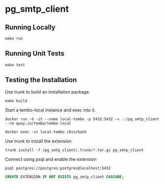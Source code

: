 # pg_smtp_client

## Running Locally

```shell
make run
```

## Running Unit Tests

```shell
make test
```

## Testing the Installation

Use trunk to build an installation package.
```shell
make build
```

Start a tembo-local instance and exec into it.
```shell
docker run -d -it --name local-tembo -p 5432:5432 -v .:/pg_smtp_client --rm quay.io/tembo/tembo-local
```
```shell
docker exec -it local-tembo /bin/bash
```

Use trunk to install the extension
```shell
trunk install -f /pg_smtp_client/.trunk/*.tar.gz pg_smtp_client
```

Connect using psql and enable the extension
```shell
psql postgres://postgres:postgres@localhost:5432
```
```sql
CREATE EXTENSION IF NOT EXISTS pg_smtp_client CASCADE;
```